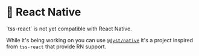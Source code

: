 # 📲 React Native

\`tss-react\` is not yet compatible with React Native. &#x20;

While it's being working on you can use [`@dyst/native`](https://github.com/bennodev19/dynamic-styles) it's a project inspired from `tss-react` that provide RN support.
